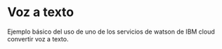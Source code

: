 # Voz a texto

Ejemplo básico del uso de uno de los servicios de watson de IBM cloud convertir voz a texto.
